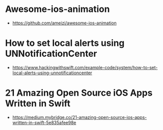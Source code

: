 # Awesome-ios-animation
- https://github.com/ameizi/awesome-ios-animation
# How to set local alerts using UNNotificationCenter
- https://www.hackingwithswift.com/example-code/system/how-to-set-local-alerts-using-unnotificationcenter
# 21 Amazing Open Source iOS Apps Written in Swift
- https://medium.mybridge.co/21-amazing-open-source-ios-apps-written-in-swift-5e835afee98e
